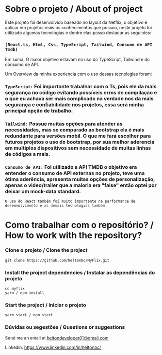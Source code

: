 # Sobre o projeto / About of project

Este projeto foi desenvolvido baseado no layout da Netflix, o objetivo é aplicar em projetos reais os conhecimentos que possuo, neste projeto foi utilizado algumas tecnologias e dentre elas posso destacar as seguintes:

### `(React.ts, Html, Css, TypeScript, Tailwind, Consumo de API Tmdb)`

Em suma, O maior objetivo estavam no uso do TypeScript, Tailwind e do consumo de API.

Um Overview da minha experiencia com o uso dessas tecnologias foram:

### `TypeScript:` Foi importante trabalhar com o Ts, pois ele da mais segurança no código evitando possíveis erros de compilação e o que eu achava ser mais complicado na verdade nos da mais segurança e confiabilidade nos projetos, essa será minha principal opção de trabalho.

### `Tailwind:` Possue muitas opções para atender as necessidades, mas se comparado ao bootstrap ela é mais redundante para versões mobil. O que me fará escolher para futuros projetos o uso do bootstrap, por sua melhor aderencia em multiplos dispositivos sem necessidade de muitas linhas de códigos a mais.

### `Consumo de API:` Foi utilizado a API TMDB o objetivo era entender o consumo de API externas no projeto, teve uma ótima aderência, apresenta muitas opções de personalização, apenas o video/trailer que a maioria era "false" então optei por deixar um mock-data standard.

`O uso do React também foi muito importante na performance de desenvolvimento e as demais tecnologias também.`

# Como trabalhar com o repositório? / How to work with the repository?

### Clone o projeto / Clone the project

```
git clone https://github.com/heltonbc/MyFlix.git
```

### Install the project dependencies / Instalar as dependências do projeto

```
cd myflix
yarn / npm install
```

### Start the project / Iniciar o projeto

```
yarn start / npm start
```

### Dúvidas ou segestões / Questions or suggestions

Send me an email at [heltondeveloper01@gmail.com](mailto:heltondeveloper01@gmail.com)

Linkedin: https://www.linkedin.com/in/heltonbc/
